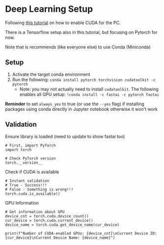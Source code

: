 # Deep Learning Setup

Following [this tutorial](https://towardsdatascience.com/setting-up-your-pc-workstation-for-deep-learning-tensorflow-and-pytorch-windows-9099b96035cb) on how to enable CUDA for the PC. 

There is a Tensorflow setup also in this tutorial, but focusing on Pytorch for now.

Note that is recommends (like everyone else) to use Conda (Miniconda)

## Setup

1. Activate the target conda environment
2. Run the following: `conda install pytorch torchvision cudatoolkit -c pytorch`
    * Note: you may not actually need to install `cudatoolkit`. The following enables all GPU setup: `!conda install -c fastai -c pytorch fastai`

**Reminder** to set `always_yes` to true (or use the `--yes` flag) if installing packages using conda directly in Jupyter notebook otherwise it won't work

## Validation

Ensure library is loaded (need to update to show fastai too)
```
# First, import PyTorch
import torch

# Check PyTorch version
torch.__version__
```

Check if CUDA is available
```
# Instant validation
# True - Success!!!
# False - Something is wrong!!!
torch.cuda.is_available()
```

GPU Information
```
# Get information about GPU
device_cnt = torch.cuda.device_count()
cur_device = torch.cuda.current_device()
device_name = torch.cuda.get_device_name(cur_device)

print(f"Number of CUDA-enabled GPUs: {device_cnt}\nCurrent Device ID: {cur_device}\nCurrent Device Name: {device_name}")
```